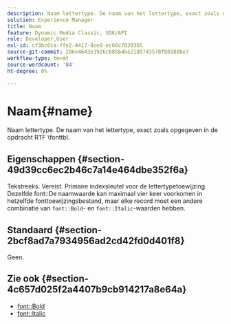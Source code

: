 ```yaml
---
description: Naam lettertype. De naam van het lettertype, exact zoals opgegeven in de opdracht RTF \fonttbl.
solution: Experience Manager
title: Naam
feature: Dynamic Media Classic, SDK/API
role: Developer,User
exl-id: cf3bc6ca-ffe2-4417-8ce8-ec68c7039365
source-git-commit: 206e4643e3926cb85b4be2189743578f88180be7
workflow-type: tm+mt
source-wordcount: '84'
ht-degree: 0%

---
```


# Naam{#name}

Naam lettertype. De naam van het lettertype, exact zoals opgegeven in de opdracht RTF \fonttbl.

## Eigenschappen {#section-49d39cc6ec2b46c7a14e464dbe352f6a}

Tekstreeks. Vereist. Primaire indexsleutel voor de lettertypetoewijzing. Dezelfde font::De naamwaarde kan maximaal vier keer voorkomen in hetzelfde fonttoewijzingsbestand, maar elke record moet een andere combinatie van `font::Bold`- en `font::Italic`-waarden hebben.

## Standaard {#section-2bcf8ad7a7934956ad2cd42fd0d401f8}

Geen.

## Zie ook {#section-4c657d025f2a4407b9cb914217a8e64a}

* [font::Bold](r-bold-font.md#reference_F7B017EF67574A29ABFC3954AB64159C)
* [font::Italic](r-italic-font.md#reference_DC04A532B34A41AF81B0B9644ACFAAD6)
